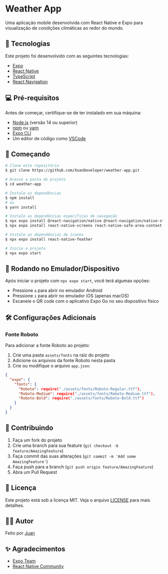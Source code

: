 # Weather App

Uma aplicação mobile desenvolvida com React Native e Expo para visualização de condições climáticas ao redor do mundo.


## 🚀 Tecnologias

Este projeto foi desenvolvido com as seguintes tecnologias:

- [Expo](https://expo.dev/)
- [React Native](https://reactnative.dev/)
- [TypeScript](https://www.typescriptlang.org/)
- [React Navigation](https://reactnavigation.org/)

## 💻 Pré-requisitos

Antes de começar, certifique-se de ter instalado em sua máquina:

- [Node.js](https://nodejs.org/en/) (versão 14 ou superior)
- [npm](https://www.npmjs.com/) ou [yarn](https://yarnpkg.com/)
- [Expo CLI](https://docs.expo.dev/workflow/expo-cli/)
- Um editor de código como [VSCode](https://code.visualstudio.com/)

## 🎯 Começando

```bash
# Clone este repositório
$ git clone https://github.com/XuanDeveloper/weather-app.git

# Acesse a pasta do projeto
$ cd weather-app

# Instale as dependências
$ npm install
# ou
$ yarn install

# Instale as dependências específicas de navegação
$ npx expo install @react-navigation/native @react-navigation/native-stack
$ npx expo install react-native-screens react-native-safe-area-context

# Instale as dependências de ícones
$ npx expo install react-native-feather

# Inicie o projeto
$ npx expo start
```

## 📱 Rodando no Emulador/Dispositivo

Após iniciar o projeto com `npx expo start`, você terá algumas opções:

- Pressione `a` para abrir no emulador Android
- Pressione `i` para abrir no emulador iOS (apenas macOS)
- Escaneie o QR code com o aplicativo Expo Go no seu dispositivo físico


## 🛠️ Configurações Adicionais

### Fonte Roboto

Para adicionar a fonte Roboto ao projeto:

1. Crie uma pasta `assets/fonts` na raiz do projeto
2. Adicione os arquivos da fonte Roboto nesta pasta
3. Crie ou modifique o arquivo `app.json`:

```json
{
  "expo": {
    "fonts": {
      "Roboto": require("./assets/fonts/Roboto-Regular.ttf"),
      "Roboto-Medium": require("./assets/fonts/Roboto-Medium.ttf"),
      "Roboto-Bold": require("./assets/fonts/Roboto-Bold.ttf")
    }
  }
}
```

## 🤝 Contribuindo

1. Faça um fork do projeto
2. Crie uma branch para sua feature (`git checkout -b feature/AmazingFeature`)
3. Faça commit das suas alterações (`git commit -m 'Add some AmazingFeature'`)
4. Faça push para a branch (`git push origin feature/AmazingFeature`)
5. Abra um Pull Request

## 📝 Licença

Este projeto está sob a licença MIT. Veja o arquivo [LICENSE](LICENSE) para mais detalhes.

## 👨‍💻 Autor

Feito por [Juan](https://github.com/XuanDeveloper)

## ✨ Agradecimentos

- [Expo Team](https://expo.dev/)
- [React Native Community](https://reactnative.dev/community/overview)
